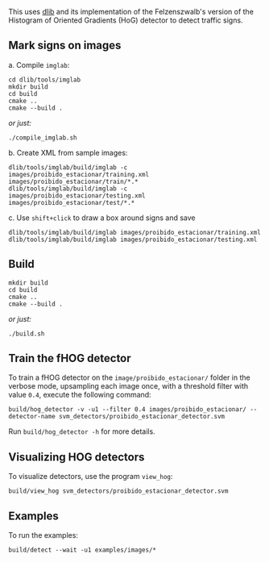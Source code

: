 This uses [dlib](http://dlib.net/) and its implementation of the Felzenszwalb's version of the Histogram of Oriented Gradients (HoG) detector to detect traffic signs.

## Mark signs on images
a. Compile `imglab`:

```
cd dlib/tools/imglab
mkdir build
cd build
cmake ..
cmake --build .
```
_or just:_
```
./compile_imglab.sh
```

b. Create XML from sample images:

```
dlib/tools/imglab/build/imglab -c images/proibido_estacionar/training.xml images/proibido_estacionar/train/*.*
dlib/tools/imglab/build/imglab -c images/proibido_estacionar/testing.xml images/proibido_estacionar/test/*.*
```

c. Use `shift+click` to draw a box around signs and save

```
dlib/tools/imglab/build/imglab images/proibido_estacionar/training.xml
dlib/tools/imglab/build/imglab images/proibido_estacionar/testing.xml
```

## Build

```
mkdir build
cd build
cmake .. 
cmake --build .
```
_or just:_
```
./build.sh
```


## Train the fHOG detector

To train a fHOG detector on the `image/proibido_estacionar/` folder in the verbose mode, upsampling each image once, with a threshold filter with value `0.4`, execute the following command: 

```
build/hog_detector -v -u1 --filter 0.4 images/proibido_estacionar/ --detector-name svm_detectors/proibido_estacionar_detector.svm
```

Run `build/hog_detector -h` for more details.

## Visualizing HOG detectors

To visualize detectors, use the program `view_hog`:

```
build/view_hog svm_detectors/proibido_estacionar_detector.svm
```

## Examples

To run the examples:

```
build/detect --wait -u1 examples/images/*
```